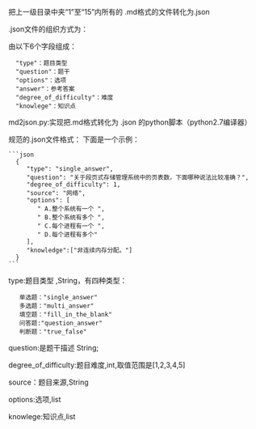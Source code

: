 把上一级目录中夹“1”至“15”内所有的 .md格式的文件转化为.json

.json文件的组织方式为：

   由以下6个字段组成：

      "type"：题目类型
      "question"：题干
      "options"：选项
      "answer"：参考答案
      "degree_of_difficulty"：难度
      "knowlege"：知识点
      
md2json.py:实现把.md格式转化为 .json  的python脚本（python2.7编译器）

规范的.json文件格式：
    下面是一个示例：
    
    ```json
      {
         "type": "single_answer",
         "question": "关于段页式存储管理系统中的页表数，下面哪种说法比较准确？",
         "degree_of_difficulty": 1,
         "source": "网络", 
         "options": [
            " A.整个系统有一个 ",
            " B.整个系统有多个 ",
            " C.每个进程有一个 ",
            " D.每个进程有多个"
         ],
         "knowledge":["非连续内存分配。"]
      }
    ```
  
   type:题目类型 ,String，有四种类型：
   
       单选题："single_answer"
       多选题："multi_answer"
       填空题："fill_in_the_blank"
       问答题:"question_answer"
       判断题："true_false"
   
   question:是题干描述 String;
   
   degree_of_difficulty:题目难度,int,取值范围是[1,2,3,4,5]
   
   source：题目来源,String
   
   options:选项,list
   
   knowlege:知识点,list
   
